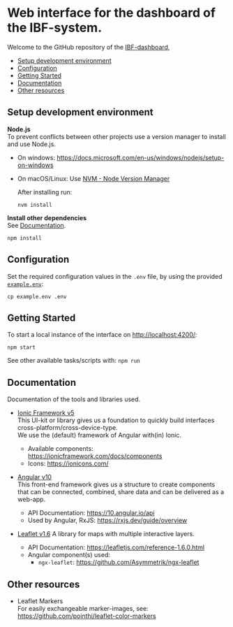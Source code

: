 # Web interface for the dashboard of the IBF-system.

Welcome to the GitHub repository of the [IBF-dashboard](http://ibf-system.westeurope.cloudapp.azure.com/),

- [Setup development environment](#setup-development-environment)
- [Configuration](#configuration)
- [Getting Started](#getting-started)
- [Documentation](#documentation)
- [Other resources](#other-resources)

## Setup development environment

**Node.js**  
To prevent conflicts between other projects use a version manager to install and use Node.js.

- On windows: <https://docs.microsoft.com/en-us/windows/nodejs/setup-on-windows>
- On macOS/Linux: Use [NVM - Node Version Manager](http://nvm.sh/)

  After installing run:

  ```
  nvm install
  ```

**Install other dependencies**  
See [Documentation](#documentation).

```
npm install
```

## Configuration

Set the required configuration values in the `.env` file, by using the provided [`example.env`](example.env):

```
cp example.env .env
```

## Getting Started

To start a local instance of the interface on <http://localhost:4200/>:

```
npm start
```

See other available tasks/scripts with: `npm run`

## Documentation

Documentation of the tools and libraries used.

- [Ionic Framework v5](https://ionicframework.com/docs/)  
  This UI-kit or library gives us a foundation to quickly build interfaces cross-platform/cross-device-type.  
  We use the (default) framework of Angular with(in) Ionic.

  - Available components: <https://ionicframework.com/docs/components>
  - Icons: <https://ionicons.com/>

- [Angular v10](https://v10.angular.io/docs)  
  This front-end framework gives us a structure to create components that can be connected, combined, share data and can be delivered as a web-app.

  - API Documentation: <https://10.angular.io/api>
  - Used by Angular, RxJS: <https://rxjs.dev/guide/overview>

- [Leaflet v1.6](https://leafletjs.com/)
  A library for maps with multiple interactive layers.
  - API Documentation: <https://leafletjs.com/reference-1.6.0.html>
  - Angular component(s) used:
    - `ngx-leaflet`: <https://github.com/Asymmetrik/ngx-leaflet>

## Other resources

- Leaflet Markers  
  For easily exchangeable marker-images, see: <https://github.com/pointhi/leaflet-color-markers>

